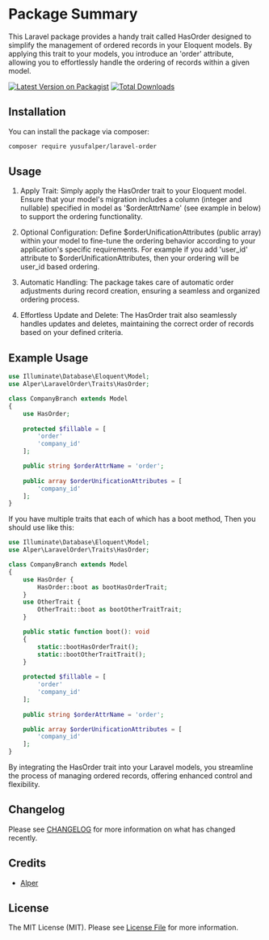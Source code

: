 # Package Summary 
This Laravel package provides a handy trait called HasOrder designed to simplify 
the management of ordered records in your Eloquent models. By applying this trait 
to your models, you introduce an 'order' attribute, allowing you to effortlessly 
handle the ordering of records within a given model.

[![Latest Version on Packagist](https://img.shields.io/packagist/v/yusufalper/laravel-order.svg?style=flat-square)](https://packagist.org/packages/yusufalper/laravel-order)
[![Total Downloads](https://img.shields.io/packagist/dt/yusufalper/laravel-order.svg?style=flat-square)](https://packagist.org/packages/yusufalper/laravel-order)

## Installation

You can install the package via composer:

```bash
composer require yusufalper/laravel-order
```

## Usage
1. Apply Trait:
Simply apply the HasOrder trait to your Eloquent model.
Ensure that your model's migration includes a column (integer and nullable) specified in model as '$orderAttrName' (see example in below)
to support the ordering functionality.

2. Optional Configuration:
Define $orderUnificationAttributes (public array) within your model 
to fine-tune the ordering behavior according to your application's specific requirements.
For example if you add 'user_id' attribute to $orderUnificationAttributes, then your
ordering will be user_id based ordering.

3. Automatic Handling:
The package takes care of automatic order adjustments during record creation, 
ensuring a seamless and organized ordering process.

4. Effortless Update and Delete:
The HasOrder trait also seamlessly handles updates and deletes, maintaining the correct order of records based on your defined criteria.

## Example Usage
```php
use Illuminate\Database\Eloquent\Model;
use Alper\LaravelOrder\Traits\HasOrder;

class CompanyBranch extends Model
{
    use HasOrder;
    
    protected $fillable = [
        'order'
        'company_id'
    ];

    public string $orderAttrName = 'order';
    
    public array $orderUnificationAttributes = [
        'company_id'
    ];
}

```

If you have multiple traits that each of which has a boot method, 
Then you should use like this:
```php
use Illuminate\Database\Eloquent\Model;
use Alper\LaravelOrder\Traits\HasOrder;

class CompanyBranch extends Model
{
    use HasOrder {
        HasOrder::boot as bootHasOrderTrait;
    }
    use OtherTrait {
        OtherTrait::boot as bootOtherTraitTrait;
    }

    public static function boot(): void
    {
        static::bootHasOrderTrait();
        static::bootOtherTraitTrait();
    }
    
    protected $fillable = [
        'order'
        'company_id'
    ];
    
    public string $orderAttrName = 'order';

    public array $orderUnificationAttributes = [
        'company_id'
    ];
}

```

By integrating the HasOrder trait into your Laravel models, 
you streamline the process of managing ordered records, 
offering enhanced control and flexibility.

## Changelog

Please see [CHANGELOG](CHANGELOG.md) for more information on what has changed recently.

## Credits

- [Alper](https://github.com/yusufalper)

## License

The MIT License (MIT). Please see [License File](LICENSE.md) for more information.
